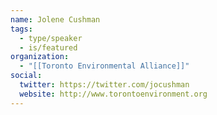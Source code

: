 ```yaml
---
name: Jolene Cushman
tags:
  - type/speaker
  - is/featured
organization:
  - "[[Toronto Environmental Alliance]]"
social:
  twitter: https://twitter.com/jocushman
  website: http://www.torontoenvironment.org
---
```


